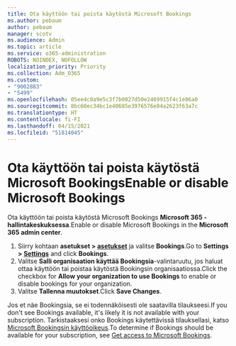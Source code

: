 ```yaml
---
title: Ota käyttöön tai poista käytöstä Microsoft Bookings
ms.author: pebaum
author: pebaum
manager: scotv
ms.audience: Admin
ms.topic: article
ms.service: o365-administration
ROBOTS: NOINDEX, NOFOLLOW
localization_priority: Priority
ms.collection: Adm_O365
ms.custom:
- "9002883"
- "5499"
ms.openlocfilehash: 05ee4c8a9e5c3f7b0827d50e2469915f4c1e86a0
ms.sourcegitcommit: 8bc60ec34bc1e40685e3976576e04a2623f63a7c
ms.translationtype: HT
ms.contentlocale: fi-FI
ms.lasthandoff: 04/15/2021
ms.locfileid: "51814045"
---
```

# <a name="enable-or-disable-microsoft-bookings"></a><span data-ttu-id="2b62a-102">Ota käyttöön tai poista käytöstä Microsoft Bookings</span><span class="sxs-lookup"><span data-stu-id="2b62a-102">Enable or disable Microsoft Bookings</span></span>

<span data-ttu-id="2b62a-103">Ota käyttöön tai poista käytöstä Microsoft Bookings **Microsoft 365 -hallintakeskuksessa**.</span><span class="sxs-lookup"><span data-stu-id="2b62a-103">Enable or disable Microsoft Bookings in the **Microsoft 365 admin center**.</span></span>

1. <span data-ttu-id="2b62a-104">Siirry kohtaan **asetukset > [asetukset](https://admin.microsoft.com/Adminportal/Home?source=applauncher#/Settings/Services)** ja valitse **Bookings**.</span><span class="sxs-lookup"><span data-stu-id="2b62a-104">Go to **Settings > [Settings](https://admin.microsoft.com/Adminportal/Home?source=applauncher#/Settings/Services)** and click **Bookings**.</span></span>
2. <span data-ttu-id="2b62a-105">Valitse **Salli organisaation käyttää Bookingsia**-valintaruutu, jos haluat ottaa käyttöön tai poistaa käytöstä Bookingsin organisaatiossa.</span><span class="sxs-lookup"><span data-stu-id="2b62a-105">Click the checkbox for **Allow your organization to use Bookings** to enable or disable bookings for your organization.</span></span>
3. <span data-ttu-id="2b62a-106">Valitse **Tallenna muutokset**.</span><span class="sxs-lookup"><span data-stu-id="2b62a-106">Click **Save Changes**.</span></span>

<span data-ttu-id="2b62a-107">Jos et näe Bookingsia, se ei todennäköisesti ole saatavilla tilaukseesi.</span><span class="sxs-lookup"><span data-stu-id="2b62a-107">If you don't see Bookings available, it's likely it is not available with your subscription.</span></span> <span data-ttu-id="2b62a-108">Tarkistaaksesi onko Bookings käytettävissä tilauksellasi, katso [Microsoft Bookingsin käyttöoikeus](https://support.microsoft.com/fi-FI/office/get-access-to-microsoft-bookings-5382dc07-aaa5-45c9-8767-502333b214ce).</span><span class="sxs-lookup"><span data-stu-id="2b62a-108">To determine if Bookings should be available for your subscription, see [Get access to Microsoft Bookings](https://support.microsoft.com/fi-FI/office/get-access-to-microsoft-bookings-5382dc07-aaa5-45c9-8767-502333b214ce).</span></span>
